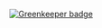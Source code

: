 
[![Greenkeeper badge](https://badges.greenkeeper.io/janl/janl-test-3.svg)](https://greenkeeper.io/)

